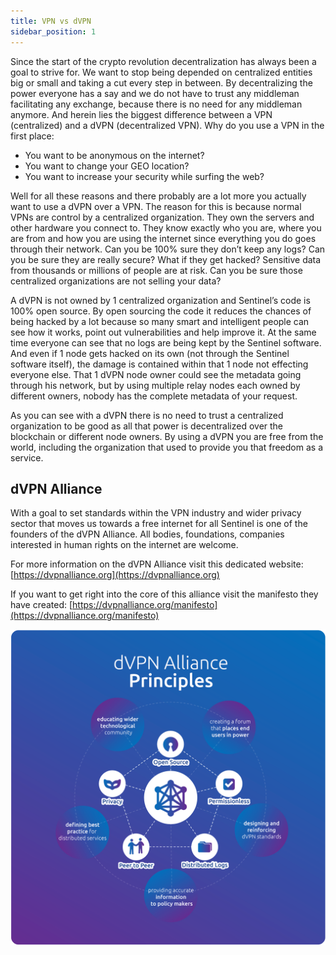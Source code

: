 ```yaml
---
title: VPN vs dVPN
sidebar_position: 1
---
```


Since the start of the crypto revolution decentralization has always been a goal to strive for. We want to stop being depended on centralized entities big or small and taking a cut every step in between. By decentralizing the power everyone has a say and we do not have to trust any middleman facilitating any exchange, because there is no need for any middleman anymore. And herein lies the biggest difference between a VPN (centralized) and a dVPN (decentralized VPN). Why do you use a VPN in the first place:

- You want to be anonymous on the internet?
- You want to change your GEO location?
- You want to increase your security while surfing the web?

Well for all these reasons and there probably are a lot more you actually want to use a dVPN over a VPN. The reason for this is because normal VPNs are control by a centralized organization. They own the servers and other hardware you connect to. They know exactly who you are, where you are from and how you are using the internet since everything you do goes through their network. Can you be 100% sure they don’t keep any logs? Can you be sure they are really secure? What if they get hacked? Sensitive data from thousands or millions of people are at risk. Can you be sure those centralized organizations are not selling your data?

A dVPN is not owned by 1 centralized organization and Sentinel’s code is 100% open source. By open sourcing the code it reduces the chances of being hacked by a lot because so many smart and intelligent people can see how it works, point out vulnerabilities and help improve it. At the same time everyone can see that no logs are being kept by the Sentinel software. And even if 1 node gets hacked on its own (not through the Sentinel software itself), the damage is contained within that 1 node not effecting everyone else. That 1 dVPN node owner could see the metadata going through his network, but by using multiple relay nodes each owned by different owners, nobody has the complete metadata of your request.

As you can see with a dVPN there is no need to trust a centralized organization to be good as all that power is decentralized over the blockchain or different node owners. By using a dVPN you are free from the world, including the organization that used to provide you that freedom as a service.

## dVPN Alliance

With a goal to set standards within the VPN industry and wider privacy sector that moves us towards a free internet for all Sentinel is one of the founders of the dVPN Alliance. All bodies, foundations, companies interested in human rights on the internet are welcome.

For more information on the dVPN Alliance visit this dedicated website: [https://dvpnalliance.org](https://dvpnalliance.org)

If you want to get right into the core of this alliance visit the manifesto they have created: [https://dvpnalliance.org/manifesto](https://dvpnalliance.org/manifesto)

![](/img/getting-started/dvpn-manifesto.png)